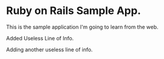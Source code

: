 # Ruby on Rails Sample App.

This is the sample application I'm going to learn from the web.

Added Useless Line of Info.

Adding another useless line of info.